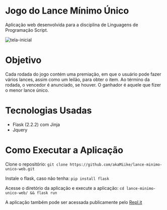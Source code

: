 # Jogo do Lance Mínimo Único

Aplicação web desenvolvida para a disciplina de Linguagens de Programação Script.

![tela-inicial](https://user-images.githubusercontent.com/50562060/202876560-71f3ef17-e0c9-454f-9ee7-851aecbc3afd.png)

# Objetivo

Cada rodada do jogo contém uma premiação, em que o usuário pode fazer vários lances, assim como um leilão, para obter o item.
Ao término da rodada, o vencedor é anunciado, se houver. O ganhador é aquele que fizer o menor lance único.

# Tecnologias Usadas
- Flask (2.2.2) com Jinja
- Jquery

# Como Executar a Aplicação

Clone o repositório:
`git clone https://github.com/akaMiike/lance-minimo-unico-web.git`

Instale o flask, caso não tenha:
`pip install flask`

Acesse o diretório da aplicação e execute a aplicação:
`cd lance-minimo-unico-web/ && flask run`

A aplicação também pode ser acessada publicamente pelo [Repl.it](https://replit.com/@mike-nss/lance-minimo-unico-web)
